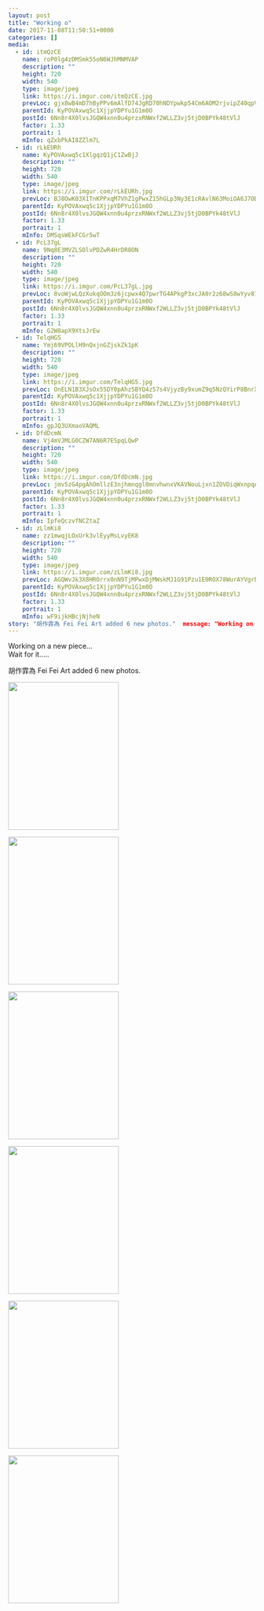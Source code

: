 ```yaml
---
layout: post
title: "Working o" 
date: 2017-11-08T11:50:51+0000 
categories: [] 
media:
  - id: itmQzCE
    name: roP0lg4zDMSmk55oN6WJhMNMVAP
    description: ""   
    height: 720
    width: 540
    type: image/jpeg
    link: https://i.imgur.com/itmQzCE.jpg
    prevLoc: gjx8wB4mD7hByPPv6mAlfD74JgRD70hNDYpwkp54Cm6AOM2rjvipZ40qpVpWhRyQMV5AKPuOLNJz1K3GiPZDnWl0XvCp14RvjRZgt71oMjwnqLtYoE5VX8R6fKxWvgkg1BtvA8BMVN6rc6wkqMQPgnhN6YjlkprJcqgp8qm57xtX116r7VpBsBYqJyywPwUyXgkpjpLphLyzGqx42ys266nlQqNqtAxEBLWzE1U9MQXOlo3xix15YKOzkqfQw4Y4GZ5BF97
    parentId: KyPOVAxwq5c1XjjpYDPYu1G1m0O
    postId: 6Nn8r4X0lvsJGQW4xnn0u4przxRNWxf2WLLZ3vj5tjD0BPYk48tVlJ
    factor: 1.33
    portrait: 1
    mInfo: qZxbPkAI8ZZlm7L
  - id: rLkEURh
    name: KyPOVAxwq5c1XlgqzQ1jC1ZwBjJ
    description: ""   
    height: 720
    width: 540
    type: image/jpeg
    link: https://i.imgur.com/rLkEURh.jpg
    prevLoc: BJ8OwK03X1TnKPPxqM7VhZ1gPwxZ15hGLp3Ny3E1cRAvlN63MoiOA6J7ODOjIzM17YR5BOFYn9wNALBGfZM1X2wEYEHngynWPWvDHAl2Or67PlcM2MAzgYrEH6WDqKPjn0uLrOq1kyxphYqxrk4PRvsXYmqgzPRGIjZVWjAOBNuDxxO06kwEhzYqNvv0o1cxL1qXO068tgOoy22EY1H3B7l1mBYDIWMpmDXLzVFqP0Zj4kM4SL74xD0kq2f3vww49n1JTx5
    parentId: KyPOVAxwq5c1XjjpYDPYu1G1m0O
    postId: 6Nn8r4X0lvsJGQW4xnn0u4przxRNWxf2WLLZ3vj5tjD0BPYk48tVlJ
    factor: 1.33
    portrait: 1
    mInfo: DMSqsWEkFCGr5wT
  - id: PcL37gL
    name: 9Nq8E3MVZLSOlvPDZwR4HrDR8ON
    description: ""   
    height: 720
    width: 540
    type: image/jpeg
    link: https://i.imgur.com/PcL37gL.jpg
    prevLoc: 8voWjwLQzXukqOOm3z6jcpwx4Q7pwrTG4APkgP3xcJA0r2z68wS8wYyv878xI8w9k6GpV1uZgG0KDzO4hOXqjz4pvXcwxvkl0EYyuxXn8oR180fwNwkEG3PncGK4mwYzvGtDmylRrA8muoGPGnNRWWhKlEY0rLkMcgzJAg028qfWjjANYgO0tJW1Evvqw0SqNnDG7zzzT9kG0V8MRQHg3xYjwqO3tp3EWlGjkjI7E0RR57x6HO6PoLy43Pclw3JQvzXyhxW
    parentId: KyPOVAxwq5c1XjjpYDPYu1G1m0O
    postId: 6Nn8r4X0lvsJGQW4xnn0u4przxRNWxf2WLLZ3vj5tjD0BPYk48tVlJ
    factor: 1.33
    portrait: 1
    mInfo: G2W8apX9XtsJrEw
  - id: TelqHG5
    name: Ymj69VPOLlH9nQxjnGZjskZk1pK
    description: ""   
    height: 720
    width: 540
    type: image/jpeg
    link: https://i.imgur.com/TelqHG5.jpg
    prevLoc: OnELN1B3XJsOx55DY0pAhz5BYQ4z57s4VjyzBy9xumZ9q5NzQYirP8BnrXrmiD6KlBLZG0c6n7K5AJEOTP0z2w4NXZimq4G1N61Ns7O4XMjRy6Forx6v28PNsDXzrmOyRjcwYk4Gjn6LtrJnBPXG6nUowGxN5NKBh2EWq2D5R8slGGJL6wQyIo2JAEEG4OTzpQEOxMrPI2r5Ox1N32CgJB1P4qQZho9p13jV8LCAWGl82gBqSBRnVMWPKxf3nr5RJ85zuqN
    parentId: KyPOVAxwq5c1XjjpYDPYu1G1m0O
    postId: 6Nn8r4X0lvsJGQW4xnn0u4przxRNWxf2WLLZ3vj5tjD0BPYk48tVlJ
    factor: 1.33
    portrait: 1
    mInfo: gpJQ3UXmaoVAQML
  - id: DfdDcmN
    name: Vj4mVJMLG0CZW7AN6R7ESpqLQwP
    description: ""   
    height: 720
    width: 540
    type: image/jpeg
    link: https://i.imgur.com/DfdDcmN.jpg
    prevLoc: jmv5zG4pgAhOmllzE3njhmnqgl0mnvhwnxVKAVNouLjxn1ZOVDiqWxnpqAqkuLPNWVxYy5I9A6zJvWrQtW89NwPw9ZuDN1zxLK51CQ9XoOBm2WTMz6BZzEymt9lEMYzgnDu9OJVpv1lETwqEY0jAnKuqxl00nOpKsOBy8OrDjPIQPPR149pLS0oPD55Zk9HjXjpjZmpwuVWJXxXkmPT9VRBM86K8hw8BkK0GZNHQOAwRjmLwCDxKM6qE4VfqyQBWB6N7FP6
    parentId: KyPOVAxwq5c1XjjpYDPYu1G1m0O
    postId: 6Nn8r4X0lvsJGQW4xnn0u4przxRNWxf2WLLZ3vj5tjD0BPYk48tVlJ
    factor: 1.33
    portrait: 1
    mInfo: IpfeQczvfNCZtaZ
  - id: zLlmKi8
    name: zz1mwqjLOxUrk3vlEyyMsLvyEK8
    description: ""   
    height: 720
    width: 540
    type: image/jpeg
    link: https://i.imgur.com/zLlmKi8.jpg
    prevLoc: AGQWvJk3X8HROrrx0nN9TjMPwxDjMWskMJ1G91Pzu1E0ROX78WurAYVgrBrMiLXW9E4AwgIDZk6g5PW7SyX23Lj5YlS8XNGk4rMRC6w1PmkYPKUK5KMvPjXRsqnGW7ZMwvH2J3m02QzLhZGW6Kgz1Bc838lNykY1u1xB01jEOPINPP6kv97wFvYKDBBr7QSPDYOOD67VhBwrXmKvz2UD867JWk1oSOrGJnqLmoswnjMowkJEhG1YPLWQK3u5OBZR18YYCvn
    parentId: KyPOVAxwq5c1XjjpYDPYu1G1m0O
    postId: 6Nn8r4X0lvsJGQW4xnn0u4przxRNWxf2WLLZ3vj5tjD0BPYk48tVlJ
    factor: 1.33
    portrait: 1
    mInfo: wF9ijkHBcjNjheN
story: "胡作霏為 Fei Fei Art added 6 new photos."  message: "Working on a new piece...  Wait for it....."
---
```


Working on a new piece...  
Wait for it.....
 
 
[//]: #story:
胡作霏為 Fei Fei Art added 6 new photos.


[//]: #media:  
<a href="https://i.imgur.com/itmQzCE.jpg"><img src="https://i.imgur.com/itmQzCE.jpg" height="300" width="225" /></a> 
  

<a href="https://i.imgur.com/rLkEURh.jpg"><img src="https://i.imgur.com/rLkEURh.jpg" height="300" width="225" /></a> 
  

<a href="https://i.imgur.com/PcL37gL.jpg"><img src="https://i.imgur.com/PcL37gL.jpg" height="300" width="225" /></a> 
  

<a href="https://i.imgur.com/TelqHG5.jpg"><img src="https://i.imgur.com/TelqHG5.jpg" height="300" width="225" /></a> 
  

<a href="https://i.imgur.com/DfdDcmN.jpg"><img src="https://i.imgur.com/DfdDcmN.jpg" height="300" width="225" /></a> 
  

<a href="https://i.imgur.com/zLlmKi8.jpg"><img src="https://i.imgur.com/zLlmKi8.jpg" height="300" width="225" /></a> 
 
